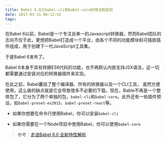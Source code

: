 ```yaml
---
title: Babel 6.0之babel-cli和babel-core的用法和区别
date: 2017-03-31 06:12:52
tags: 
---
```


在Babel 6以前，Babel是一个专注且单一的Javascript转换器，然而Babel团队的志向不仅于此，更想把Babel打造成一个平台，由各个不同的功能模块和可插拔插件组成，用于创建下一代JavaScript工具集。

于是Babel 6发布了。

Babel 6本身不具有转换ES6代码的功能，也不再默认内嵌支持JSX语法，这一切都需要通过安装对应的转换器插件来实现。

<!-- more -->

在此之前，Babel囊括了整个编译器、所有的转换器以及一个CLI工具， 虽然方便使用，这么做的缺点就是它会导致很多不必要的下载。现在，Bable不再是一个整体包了，它分为了两个单独的包，`babel-cli`和`babel-core`。此外还有一些插件预设，如`babel-preset-es2015`、`babel-preset-react`等。

* 如果你想要在命令行使用Babel，你可以安装`babel-cli`
 
* 如果你需要在一个Node项目中使用Babel，你可以使用`babel-core`


> 参考：[走进Babel 6.0 全新特性解析](http://www.csdn.net/article/2015-11-17/2826233)